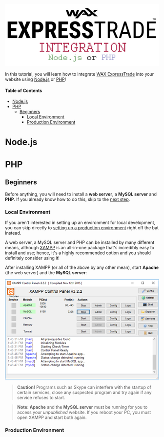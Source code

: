 <p align = "center">
	<img alt = "Header" src = "img/header.png">
</p>

In this tutorial, you will learn how to integrate [WAX ExpressTrade](https://blog.opskins.com/opskins-expresstrade) into your website using [Node.js](#nodejs) or [PHP](#php)!

#### Table of Contents

* [Node.js](#nodejs)
* [PHP](#php)
	* [Beginners](#beginners)
		* [Local Environment](#local-environment)
		* [Production Environment](#production-environment)

# Node.js

# PHP

## Beginners

Before anything, you will need to install a **web server**, a **MySQL server** and **PHP**. If you already know how to do this, skip to the [next step](#beginners).

### Local Environment

If you aren't interested in setting up an environment for local development, you can skip directly to [setting up a production environment](#production-environment) right off the bat instead.

A web server, a MySQL server and PHP can be installed by many different means, although [XAMPP](https://www.apachefriends.org) is an all-in-one package that's incredibly easy to install and use; hence, it's a highly recommended option and you should definitely consider using it!

After installing XAMPP (or all of the above by any other mean), start **Apache** (the web server) and the **MySQL server**:

<img alt = "XAMPP - Start Apache and MySQL Server" src = "img/xampp_start_apache_and_mysql_server.png">

> **Caution!** Programs such as Skype can interfere with the startup of certain services, close any suspected program and try again if any service refuses to start.

> **Note**: **Apache** and the **MySQL server** must be running for you to access your *unpublished* website. If you reboot your PC, you must open XAMPP and start both again.

### Production Environment